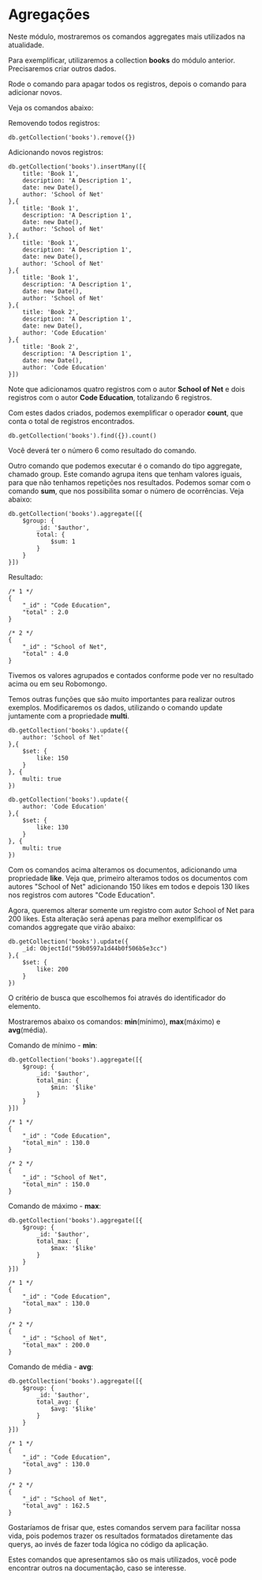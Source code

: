 # Agregações

Neste módulo, mostraremos os comandos aggregates mais utilizados na atualidade.

Para exemplificar, utilizaremos a collection **books** do módulo anterior. Precisaremos criar outros dados. 

Rode o comando para apagar todos os registros, depois o comando para adicionar novos. 

Veja os comandos abaixo:

Removendo todos registros:

```
db.getCollection('books').remove({})
```

Adicionando novos registros:

```
db.getCollection('books').insertMany([{
    title: 'Book 1',
    description: 'A Description 1',
    date: new Date(),
    author: 'School of Net'
},{
    title: 'Book 1',
    description: 'A Description 1',
    date: new Date(),
    author: 'School of Net'
},{
    title: 'Book 1',
    description: 'A Description 1',
    date: new Date(),
    author: 'School of Net'
},{
    title: 'Book 1',
    description: 'A Description 1',
    date: new Date(),
    author: 'School of Net'
},{
    title: 'Book 2',
    description: 'A Description 1',
    date: new Date(),
    author: 'Code Education'
},{
    title: 'Book 2',
    description: 'A Description 1',
    date: new Date(),
    author: 'Code Education'
}])
```

Note que adicionamos quatro registros com o autor **School of Net** e dois registros com o autor **Code Education**, totalizando 6 registros.

Com estes dados criados, podemos exemplificar o operador **count**, que conta o total de registros encontrados.

```
db.getCollection('books').find({}).count()
```

Você deverá ter o número 6 como resultado do comando.

Outro comando que podemos executar é o comando do tipo aggregate, chamado group. Este comando agrupa itens que tenham valores iguais, para que não tenhamos repetições nos resultados. Podemos somar com o comando **sum**, que nos possibilita somar o número de ocorrências. Veja abaixo:

```
db.getCollection('books').aggregate([{
	$group: {
		_id: '$author',
		total: {
			$sum: 1
		}
	}
}])
```

Resultado:

```
/* 1 */
{
    "_id" : "Code Education",
    "total" : 2.0
}

/* 2 */
{
    "_id" : "School of Net",
    "total" : 4.0
}
```

Tivemos os valores agrupados e contados conforme pode ver no resultado acima ou em seu Robomongo.

Temos outras funções que são muito importantes para realizar outros exemplos. Modificaremos os dados, utilizando o comando update juntamente com a propriedade **multi**.

```
db.getCollection('books').update({
	author: 'School of Net'
},{
	$set: {
		like: 150
	}
}, {
	multi: true
})

db.getCollection('books').update({
	author: 'Code Education'
},{
	$set: {
		like: 130
	}
}, {
	multi: true
})
```

Com os comandos acima alteramos os documentos, adicionando uma propriedade **like**. Veja que, primeiro alteramos todos os documentos com autores "School of Net" adicionando 150 likes em todos e depois 130 likes nos registros com autores "Code Education".

Agora, queremos alterar somente um registro com autor School of Net para 200 likes. Esta alteração será apenas para melhor exemplificar os comandos aggregate que virão abaixo:

```
db.getCollection('books').update({
	_id: ObjectId("59b0597a1d44b0f506b5e3cc")
},{
	$set: {
		like: 200
	}
})
```

O critério de busca que escolhemos foi através do identificador do elemento.

Mostraremos abaixo os comandos: **min**(mínimo), **max**(máximo) e **avg**(média).

Comando de mínimo - **min**:

```
db.getCollection('books').aggregate([{
	$group: {
		_id: '$author',
		total_min: {
			$min: '$like'
		}
	}
}])
```

```
/* 1 */
{
    "_id" : "Code Education",
    "total_min" : 130.0
}

/* 2 */
{
    "_id" : "School of Net",
    "total_min" : 150.0
}
```

Comando de máximo - **max**:

```
db.getCollection('books').aggregate([{
	$group: {
		_id: '$author',
		total_max: {
			$max: '$like'
		}
	}
}])
```

```
/* 1 */
{
    "_id" : "Code Education",
    "total_max" : 130.0
}

/* 2 */
{
    "_id" : "School of Net",
    "total_max" : 200.0
}
```

Comando de média - **avg**:

```
db.getCollection('books').aggregate([{
	$group: {
		_id: '$author',
		total_avg: {
			$avg: '$like'
		}
	}
}])
```

```
/* 1 */
{
    "_id" : "Code Education",
    "total_avg" : 130.0
}

/* 2 */
{
    "_id" : "School of Net",
    "total_avg" : 162.5
}
```

Gostaríamos de frisar que, estes comandos servem para facilitar nossa vida, pois podemos trazer os resultados formatados diretamente das querys, ao invés de fazer toda lógica no código da aplicação.

Estes comandos que apresentamos são os mais utilizados, você pode encontrar outros na documentação, caso se interesse.